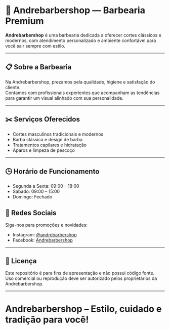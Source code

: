 # 💈 Andrebarbershop — Barbearia Premium

**Andrebarbershop** é uma barbearia dedicada a oferecer cortes clássicos e modernos, com atendimento personalizado e ambiente confortável para você sair sempre com estilo.

---

## 📋 Sobre a Barbearia

Na Andrebarbershop, prezamos pela qualidade, higiene e satisfação do cliente.  
Contamos com profissionais experientes que acompanham as tendências para garantir um visual alinhado com sua personalidade.

---

## ✂️ Serviços Oferecidos

- Cortes masculinos tradicionais e modernos  
- Barba clássica e design de barba  
- Tratamentos capilares e hidratação  
- Aparos e limpeza de pescoço  

---

## 🕒 Horário de Funcionamento

- Segunda a Sexta: 09:00 – 18:00  
- Sábado: 09:00 – 15:00  
- Domingo: Fechado  



## 📸 Redes Sociais

Siga-nos para promoções e novidades:  
- Instagram: [@andrebarbershop](https://instagram.com/andrebarbershop)  
- Facebook: [Andrebarbershop](https://facebook.com/andrebarbershop)  

---

## 📄 Licença

Este repositório é para fins de apresentação e não possui código fonte.  
Uso comercial ou reprodução deve ser autorizado pelos proprietários da Andrebarbershop.

---

# Andrebarbershop – Estilo, cuidado e tradição para você!
